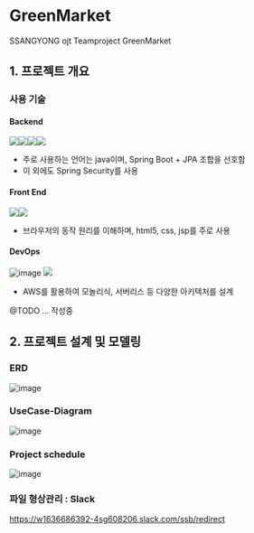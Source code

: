 # GreenMarket
SSANGYONG ojt Teamproject GreenMarket 

## 1. 프로젝트 개요


### 사용 기술
#### Backend
<img src="https://img.icons8.com/color/48/000000/java-coffee-cup-logo.png"><img src="https://img.icons8.com/color/48/000000/spring-logo.png"><img src="https://img.icons8.com/windows/32/000000/node-js.png"><img src="https://img.icons8.com/color/48/000000/oracle-logo.png">

+ 주로 사용하는 언어는 java이며, Spring Boot + JPA 조합을 선호함
+ 이 외에도 Spring Security를 사용

#### Front End
<img src="https://img.icons8.com/color/48/000000/html-5.png"><img src="https://img.icons8.com/color/48/000000/css3.png">

+ 브라우저의 동작 원리를 이해하며, html5, css, jsp를 주로 사용

#### DevOps
![image](https://user-images.githubusercontent.com/49936027/142104398-7445d958-312e-45cb-82a1-c3ed63e910f3.png)
<img src="https://img.icons8.com/color/48/000000/amazon-web-services.png"/>

+ AWS를 활용하여 모놀리식, 서버리스 등 다양한 아키텍처를 설계


@TODO ... 작성중

## 2. 프로젝트 설계 및 모델링 

### ERD 
![image](https://user-images.githubusercontent.com/49936027/142098099-ecbec50b-d8ca-41b5-b03e-2bb75971c6b4.png)


### UseCase-Diagram
![image](https://user-images.githubusercontent.com/49936027/142098352-ed7badee-7113-4890-a247-64af2d9140bc.png)


### Project schedule
![image](https://user-images.githubusercontent.com/49936027/142098671-b7f24873-687a-4402-9dec-8771e8373c0e.png)


### 파일 형상관리 : Slack
https://w1636686392-4sg608206.slack.com/ssb/redirect
